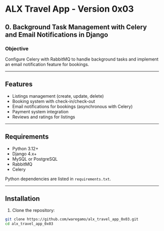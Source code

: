# ALX Travel App - Version 0x03

## 0. Background Task Management with Celery and Email Notifications in Django

### Objective
Configure Celery with RabbitMQ to handle background tasks and implement an email notification feature for bookings.

---

## Features
- Listings management (create, update, delete)
- Booking system with check-in/check-out
- Email notifications for bookings (asynchronous with Celery)
- Payment system integration
- Reviews and ratings for listings

---

## Requirements
- Python 3.12+
- Django 4.x+
- MySQL or PostgreSQL
- RabbitMQ
- Celery

Python dependencies are listed in `requirements.txt`.

---

## Installation

1. Clone the repository:

```bash
git clone https://github.com/waregamo/alx_travel_app_0x03.git
cd alx_travel_app_0x03







